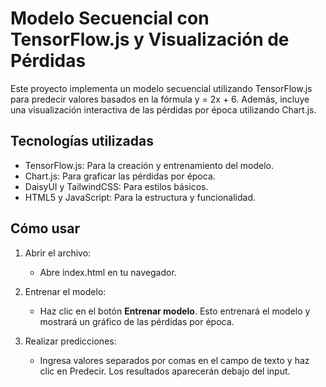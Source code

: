 # Modelo Secuencial con TensorFlow.js y Visualización de Pérdidas

Este proyecto implementa un modelo secuencial utilizando TensorFlow.js para predecir valores basados en la fórmula y = 2x + 6. Además, incluye una visualización interactiva de las pérdidas por época utilizando Chart.js.

## Tecnologías utilizadas

- TensorFlow.js: Para la creación y entrenamiento del modelo.
- Chart.js: Para graficar las pérdidas por época.
- DaisyUI y TailwindCSS: Para estilos básicos.
- HTML5 y JavaScript: Para la estructura y funcionalidad.

## Cómo usar

1. Abrir el archivo:

   - Abre index.html en tu navegador.

2. Entrenar el modelo:
   - Haz clic en el botón **Entrenar modelo**. Esto entrenará el modelo y mostrará un gráfico de las pérdidas por época.
3. Realizar predicciones:

   - Ingresa valores separados por comas en el campo de texto y haz clic en Predecir. Los resultados aparecerán debajo del input.
